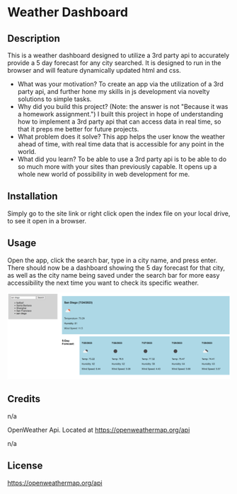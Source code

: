 # Weather Dashboard

## Description

This is a weather dashboard designed to utilize a 3rd party api to accurately provide a 5 day forecast for any city searched. It is designed to run in the browser and will feature dynamically updated html and css.

- What was your motivation?
To create an app via the utilization of a 3rd party api, and further hone my skills in js development via novelty solutions to simple tasks.
- Why did you build this project? (Note: the answer is not \"Because it was a homework assignment.")
I built this project in hope of understanding how to implement a 3rd party api that can access data in real time, so that it preps me better for future projects. 
- What problem does it solve?
This app helps the user know the weather ahead of time, with real time data that is accessible for any point in the world. 
- What did you learn?
To be able to use a 3rd party api is to be able to do so much more with your sites than previously capable. It opens up a whole new world of possibility in web development for me. 

## Installation

Simply go to the site link or right click open the index file on your local drive, to see it open in a browser.

## Usage

Open the app, click the search bar, type in a city name, and press enter. There should now be a dashboard showing the 5 day forecast for that city, as well as the city name being saved under the search bar for more easy accessibility the next time you want to check  its specific weather. 

![Display of this app working.](image.png)

## Credits

n/a

OpenWeather Api. Located at https://openweathermap.org/api

n/a

## License

https://openweathermap.org/api
